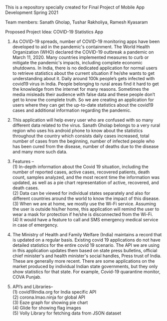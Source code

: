 This is a repository specially created for Final Project of Mobile App Development Spring 2021

Team members: Sanath Gholap, Tushar Rakholiya, Ramesh Kyasaram

Proposed Project Idea: COVID-19 Statistics App

1.	As COVID-19 spreads, number of COVID-19 monitoring apps have been developed to aid in the pandemic's containment. The World Health Organization (WHO) declared the COVID-19 outbreak a pandemic on March 11, 2020. Many countries implemented measures to curb or mitigate the pandemic's impacts, including complete economic shutdowns. In India, there is no dedicated application for normal users to retrieve statistics about the current situation if he/she wants to get understanding about it. Daily around 100k people’s gets infected with covid19 virus in India. People belonging to rural areas find it hard to get the knowledge from the internet for many reasons. Sometimes the media misleads their audience with false data and these people don’t get to know the complete truth. So we are creating an application for users where they can get the up-to-date statistics about the covid19 cases and additional information regarding the pandemic.

2.	This application will help every user who are confused with so many different data related to the virus. Sanath Gholap belongs to a very rural region who uses his android phone to know about the statistics throughout the country which consists daily cases increased, total number of cases from the beginning, number of infected people who has been cured from the disease, number of deaths due to the disease and many more such data.

3.	Features – <br>
(1) In-depth information about the Covid 19 situation, including the number of reported cases, active cases, recovered patients, death count, samples analyzed, and the most recent time the information was updated, as well as a pie chart representation of active, recovered, and death cases. <br>
(2) Data can be viewed for individual states separately and also for different countries around the world to know the impact of this disease. <br>
(3)	When we are at home, we mostly use the Wi-Fi service. Assuming the user is outside his/her home, this application will remind the user to wear a mask for protection if he/she is disconnected from the Wi-Fi. <br>
(4)	It would have a feature to call and SMS emergency medical service in case of emergency.

4.	The Ministry of Health and Family Welfare (India) maintains a record that is updated on a regular basis. Existing covid 19 applications do not have detailed statistics for the entire covid 19 scenario. The API we are using in this application updates them based on state press bulletins, official chief minister's and health minister's social handles, Press trust of India. These are generally more recent. There are some applications on the market produced by individual Indian state governments, but they only show statistics for that state. For example, Covid-19 quarantine monitor, COVA Punjab.

5.	API’s and Libraries– <br>
(1)	covid19india.org for India specific API <br>
(2)	corona.lmao.ninja for global API <br>
(3)	Eaze graph for showing pie chart <br>
(4)	Glide for showing flag images <br>
(5) Volly Library for fetching data from JSON dataset

